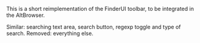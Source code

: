This is a short reimplementation of the FinderUI toolbar, to be integrated in the AltBrowser.

Similar: searching text area, search button, regexp toggle and type of search. Removed: everything else.